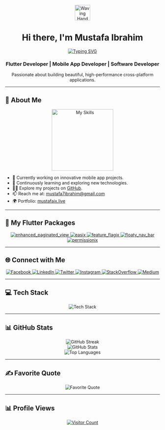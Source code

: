 <p align="center">
  <img src="https://media.giphy.com/media/hvRJCLFzcasrR4ia7z/giphy.gif" width="50" alt="Waving Hand"/>
</p>

<h1 align="center">Hi there, I'm Mustafa Ibrahim</h1>
<p align="center">
  <a href="https://git.io/typing-svg">
    <img src="https://readme-typing-svg.demolab.com?font=fira+code&pause=1000&color=2FF78D&center=true&vCenter=true&width=435&lines=Welcome+to+Mustafa's+GitHub!" alt="Typing SVG">
  </a>
</p>

<h3 align="center">Flutter Developer | Mobile App Developer | Software Developer</h3>
<p align="center">
  Passionate about building beautiful, high-performance cross-platform applications.
</p>

---

## 💫 About Me

<div align="center">
  <img src="https://skillicons.dev/icons?i=flutter,dart,firebase" alt="My Skills" width="200" />
</div>

- 🔭 Currently working on innovative mobile app projects.
- 🌱 Continuously learning and exploring new technologies.
- 👨‍💻 Explore my projects on [GitHub](https://github.com/Mustafa7Ibrahim).
- 📫 Reach me at: [mustafa7ibrahim@gmail.com](mailto:mustafa7ibrahim@gmail.com)
- 🌍 Portfolio: [mustafaix.live](https://mustafaix.live)

---

## 📱 My Flutter Packages

<div align="center">
  <a href="https://pub.dev/packages/enhanced_paginated_view">
    <img src="https://img.shields.io/badge/enhanced_paginated_view-blue?style=flat&logo=Flutter&logoColor=white" alt="enhanced_paginated_view"/>
  </a>
  <a href="https://pub.dev/packages/easix">
    <img src="https://img.shields.io/badge/easix-blue?style=flat&logo=Flutter&logoColor=white" alt="easix"/>
  </a>
  <a href="https://pub.dev/packages/feature_flagix">
    <img src="https://img.shields.io/badge/feature_flagix-blue?style=flat&logo=Flutter&logoColor=white" alt="feature_flagix"/>
  </a>
  <a href="https://pub.dev/packages/floaty_nav_bar">
    <img src="https://img.shields.io/badge/floaty_nav_bar-blue?style=flat&logo=Flutter&logoColor=white" alt="floaty_nav_bar"/>
  </a>
  <a href="https://pub.dev/packages/permissionix">
    <img src="https://img.shields.io/badge/permissionix-blue?style=flat&logo=Flutter&logoColor=white" alt="permissionix"/>
  </a>
</div>

---

## 🌐 Connect with Me

<div align="center">
  <a href="https://www.facebook.com/i7mustafa">
    <img src="https://img.shields.io/badge/Facebook-1877F2?style=for-the-badge&logo=facebook&logoColor=white" alt="Facebook"/>
  </a>
  <a href="https://www.linkedin.com/in/mustafa7ibrahim/">
    <img src="https://img.shields.io/badge/LinkedIn-0A66C2?style=for-the-badge&logo=linkedin&logoColor=white" alt="LinkedIn"/>
  </a>
  <a href="https://twitter.com/Mustafa7Ibra">
    <img src="https://img.shields.io/badge/Twitter-1DA1F2?style=for-the-badge&logo=twitter&logoColor=white" alt="Twitter"/>
  </a>
  <a href="https://www.instagram.com/i7mustafa/">
    <img src="https://img.shields.io/badge/Instagram-E4405F?style=for-the-badge&logo=instagram&logoColor=white" alt="Instagram"/>
  </a>
  <a href="https://stackoverflow.com/users/12596085/mustafa-ibrahim">
    <img src="https://img.shields.io/badge/StackOverflow-FE7A16?style=for-the-badge&logo=stackoverflow&logoColor=white" alt="StackOverflow"/>
  </a>
  <a href="https://medium.com/@mustafa7ibrahim">
    <img src="https://img.shields.io/badge/Medium-12100E?style=for-the-badge&logo=medium&logoColor=white" alt="Medium"/>
  </a>
</div>

---

## 💻 Tech Stack

<div align="center">
  <img src="https://skillicons.dev/icons?i=flutter,dart,firebase,sqlite,git,github,vscode,androidstudio,postman,figma" alt="Tech Stack" />
</div>

---

## 📊 GitHub Stats

<div align="center">
  <img src="https://github-readme-streak-stats.herokuapp.com/?user=Mustafa7Ibrahim&theme=dark&hide_border=true" alt="GitHub Streak"/>
  <br>
  <img src="https://github-readme-stats.vercel.app/api?username=Mustafa7Ibrahim&theme=dark&hide_border=true&include_all_commits=true&count_private=true" alt="GitHub Stats"/>
  <br>
  <img src="https://github-readme-stats.vercel.app/api/top-langs/?username=Mustafa7Ibrahim&theme=dark&hide_border=true&include_all_commits=true&count_private=true&layout=compact" alt="Top Languages"/>
</div>

---

## ✍️ Favorite Quote

<div align="center">
  <img src="https://quotes-github-readme.vercel.app/api?type=vertical&theme=dark&quote=Things%20don%27t%20turn%20up%20in%20this%20world%20until%20somebody%20turns%20them%20up.&author=James%20A.%20Garfield" alt="Favorite Quote" />
</div>

---

## 📊 Profile Views

<div align="center">
  <a href="https://github.com/Mustafa7Ibrahim">
    <img src="https://komarev.com/ghpvc/?username=Mustafa7Ibrahim&style=flat" alt="Visitor Count" />
  </a>
</div>
